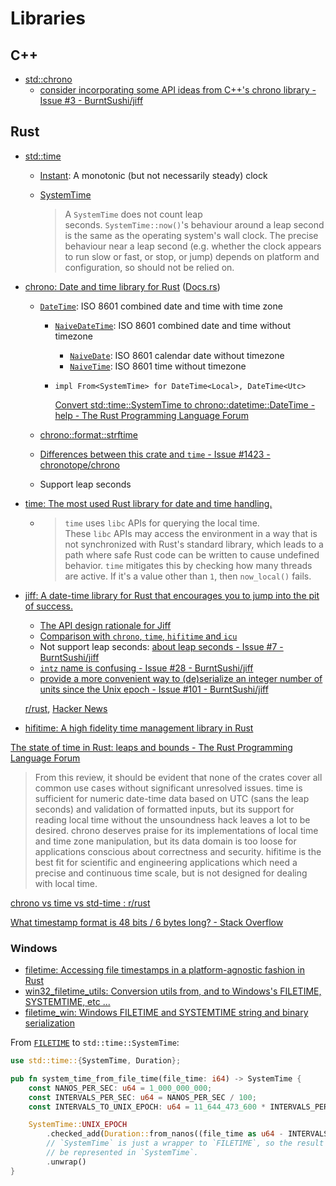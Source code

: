 # Libraries
## C++
- [std::chrono](https://en.cppreference.com/w/cpp/chrono)
  - [consider incorporating some API ideas from C++'s chrono library - Issue #3 - BurntSushi/jiff](https://github.com/BurntSushi/jiff/issues/3)

## Rust
- [std::time](https://doc.rust-lang.org/std/time/index.html)
  - [Instant](https://doc.rust-lang.org/std/time/struct.Instant.html): A monotonic (but not necessarily steady) clock
  - [SystemTime](https://doc.rust-lang.org/std/time/struct.SystemTime.html)

    > A `SystemTime` does not count leap seconds. `SystemTime::now()`'s behaviour around a leap second is the same as the operating system's wall clock. The precise behaviour near a leap second (e.g. whether the clock appears to run slow or fast, or stop, or jump) depends on platform and configuration, so should not be relied on.

- [chrono: Date and time library for Rust](https://github.com/chronotope/chrono) ([Docs.rs](https://docs.rs/chrono/latest/chrono/))
  - [`DateTime`](https://docs.rs/chrono/latest/chrono/struct.DateTime.html): ISO 8601 combined date and time with time zone
    - [`NaiveDateTime`](https://docs.rs/chrono/latest/chrono/struct.NaiveDateTime.html): ISO 8601 combined date and time without timezone
      - [`NaiveDate`](https://docs.rs/chrono/latest/chrono/struct.NaiveDate.html): ISO 8601 calendar date without timezone
      - [`NaiveTime`](https://docs.rs/chrono/latest/chrono/struct.NaiveTime.html): ISO 8601 time without timezone
    - `impl From<SystemTime> for DateTime<Local>, DateTime<Utc>`

      [Convert std::time::SystemTime to chrono::datetime::DateTime - help - The Rust Programming Language Forum](https://users.rust-lang.org/t/convert-std-time-systemtime-to-chrono-datetime-datetime/7684)

  - [chrono::format::strftime](https://docs.rs/chrono/latest/chrono/format/strftime/index.html#specifiers)
  - [Differences between this crate and `time` - Issue #1423 - chronotope/chrono](https://github.com/chronotope/chrono/issues/1423)
  - Support leap seconds

- [time: The most used Rust library for date and time handling.](https://github.com/time-rs/time)
  - > `time` uses `libc` APIs for querying the local time. These `libc` APIs may access the environment in a way that is not synchronized with Rust's standard library, which leads to a path where safe Rust code can be written to cause undefined behavior. `time` mitigates this by checking how many threads are active. If it's a value other than `1`, then `now_local()` fails.

- [jiff: A date-time library for Rust that encourages you to jump into the pit of success.](https://github.com/BurntSushi/jiff)
  - [The API design rationale for Jiff](https://github.com/BurntSushi/jiff/blob/master/DESIGN.md)
  - [Comparison with `chrono`, `time`, `hifitime` and `icu`](https://github.com/BurntSushi/jiff/blob/master/COMPARE.md)
  - Not support leap seconds: [about leap seconds - Issue #7 - BurntSushi/jiff](https://github.com/BurntSushi/jiff/issues/7)
  - [`intz` name is confusing - Issue #28 - BurntSushi/jiff](https://github.com/BurntSushi/jiff/issues/28)
  - [provide a more convenient way to (de)serialize an integer number of units since the Unix epoch - Issue #101 - BurntSushi/jiff](https://github.com/BurntSushi/jiff/issues/101)

  [r/rust](https://www.reddit.com/r/rust/comments/1e929gb/jiff_is_a_new_datetime_library_for_rust_that/?share_id=43cwkAjgT_yZqdi_S2q_x), [Hacker News](https://news.ycombinator.com/item?id=41031037)

- [hifitime: A high fidelity time management library in Rust](https://github.com/nyx-space/hifitime)

[The state of time in Rust: leaps and bounds - The Rust Programming Language Forum](https://users.rust-lang.org/t/the-state-of-time-in-rust-leaps-and-bounds/107620)
> From this review, it should be evident that none of the crates cover all common use cases without significant unresolved issues. time is sufficient for numeric date-time data based on UTC (sans the leap seconds) and validation of formatted inputs, but its support for reading local time without the unsoundness hack leaves a lot to be desired. chrono deserves praise for its implementations of local time and time zone manipulation, but its data domain is too loose for applications conscious about correctness and security. hifitime is the best fit for scientific and engineering applications which need a precise and continuous time scale, but is not designed for dealing with local time.

[chrono vs time vs std-time : r/rust](https://www.reddit.com/r/rust/comments/14n9zcy/chrono_vs_time_vs_stdtime/)

[What timestamp format is 48 bits / 6 bytes long? - Stack Overflow](https://stackoverflow.com/questions/56621877/what-timestamp-format-is-48-bits-6-bytes-long)

### Windows
- [filetime: Accessing file timestamps in a platform-agnostic fashion in Rust](https://github.com/alexcrichton/filetime)
- [win32_filetime_utils: Conversion utils from, and to Windows's FILETIME, SYSTEMTIME, etc ...](https://docs.rs/crate/win32_filetime_utils/0.2.1/source/src/lib.rs)
- [filetime_win: Windows FILETIME and SYSTEMTIME string and binary serialization](https://docs.rs/filetime_win/latest/filetime_win/index.html)

From [`FILETIME`](https://learn.microsoft.com/en-us/windows/win32/api/minwinbase/ns-minwinbase-filetime) to `std::time::SystemTime`:
```rust
use std::time::{SystemTime, Duration};

pub fn system_time_from_file_time(file_time: i64) -> SystemTime {
    const NANOS_PER_SEC: u64 = 1_000_000_000;
    const INTERVALS_PER_SEC: u64 = NANOS_PER_SEC / 100;
    const INTERVALS_TO_UNIX_EPOCH: u64 = 11_644_473_600 * INTERVALS_PER_SEC;

    SystemTime::UNIX_EPOCH
        .checked_add(Duration::from_nanos((file_time as u64 - INTERVALS_TO_UNIX_EPOCH) * 100))
        // `SystemTime` is just a wrapper to `FILETIME`, so the result must can
        // be represented in `SystemTime`.
        .unwrap()
}
```
